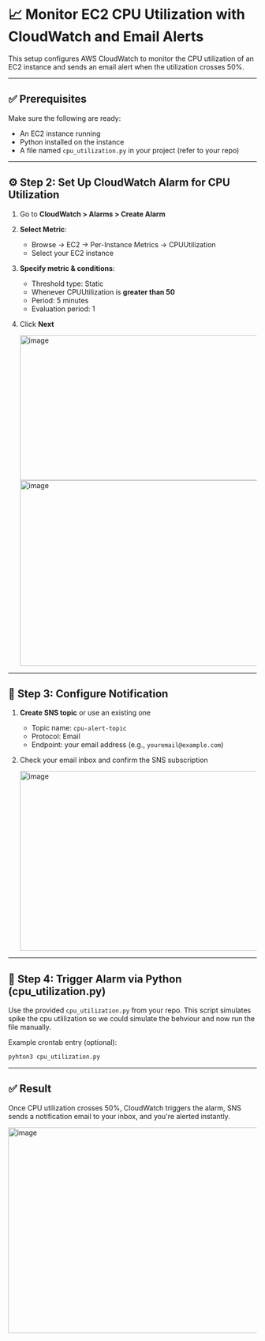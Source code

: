 # 📈 Monitor EC2 CPU Utilization with CloudWatch and Email Alerts

This setup configures AWS CloudWatch to monitor the CPU utilization of an EC2 instance and sends an email alert when the utilization crosses 50%.

---

## ✅ Prerequisites

Make sure the following are ready:
- An EC2 instance running 
- Python installed on the instance
- A file named `cpu_utilization.py` in your project (refer to your repo)

---

## ⚙️ Step 2: Set Up CloudWatch Alarm for CPU Utilization

1. Go to **CloudWatch > Alarms > Create Alarm**
2. **Select Metric**:
   - Browse → EC2 → Per-Instance Metrics → CPUUtilization
   - Select your EC2 instance
3. **Specify metric & conditions**:
   - Threshold type: Static
   - Whenever CPUUtilization is **greater than 50**
   - Period: 5 minutes
   - Evaluation period: 1
4. Click **Next**

   <img width="940" height="294" alt="image" src="https://github.com/user-attachments/assets/84a42bc5-c56f-4f03-9d2c-f90e5e66bfd8" />

   <img width="940" height="376" alt="image" src="https://github.com/user-attachments/assets/ff9a62cd-30dd-4b7e-b41e-104d32528724" />

---

## 📩 Step 3: Configure Notification

1. **Create SNS topic** or use an existing one
   - Topic name: `cpu-alert-topic`
   - Protocol: Email
   - Endpoint: your email address (e.g., `youremail@example.com`)
2. Check your email inbox and confirm the SNS subscription

   <img width="940" height="364" alt="image" src="https://github.com/user-attachments/assets/e94132df-5695-4ca2-8e45-1cdff1e4dfa8" />


---

## 📜 Step 4: Trigger Alarm via Python (cpu_utilization.py)

Use the provided `cpu_utilization.py` from your repo. This script simulates spike the cpu utlilization so we could simulate the behviour and now run the file manually.

Example crontab entry (optional):
```bash
pyhton3 cpu_utilization.py
```

---

## ✅ Result

Once CPU utilization crosses 50%, CloudWatch triggers the alarm, SNS sends a notification email to your inbox, and you're alerted instantly.

<img width="940" height="417" alt="image" src="https://github.com/user-attachments/assets/e5eed15a-1c96-4953-92dc-ff87b429056d" />

